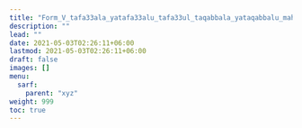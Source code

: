 ```yaml
---
title: "Form_V_tafa33ala_yatafa33alu_tafa33ul_taqabbala_yataqabbalu_mahmuz_ain"
description: ""
lead: ""
date: 2021-05-03T02:26:11+06:00
lastmod: 2021-05-03T02:26:11+06:00
draft: false
images: []
menu: 
  sarf:
    parent: "xyz"
weight: 999
toc: true
---
```



